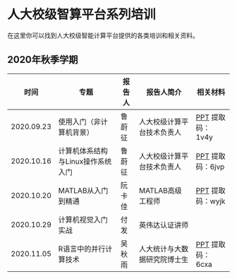 # 人大校级智算平台系列培训

在这里你可以找到人大校级智能计算平台提供的各类培训和相关资料。

## 2020年秋季学期

| 时间       | 专题                              | 报告人 | 报告人简介                   | 相关材料                                                     |
| ---------- | --------------------------------- | ------ | ---------------------------- | ------------------------------------------------------------ |
| 2020.09.23 | 使用入门（非计算机背景）          | 鲁蔚征 | 人大校级计算平台技术负责人   | [PPT](https://pan.baidu.com/s/1WMZXQYAGaSaQrDtQqAIoeQ) 提取码：1v4y |
| 2020.10.16 | 计算机体系结构与Linux操作系统入门 | 鲁蔚征 | 人大校级计算平台技术负责人   | [PPT](https://pan.baidu.com/s/1kgcQ98Utd5LI1kSocR3Hcg) 提取码：6jvp |
| 2020.10.20 | MATLAB从入门到精通                | 阮卡佳 | MATLAB高级工程师             | [PPT](https://pan.baidu.com/s/16iCf3HvYNu3_rZ3cr-pYAQ) 提取码：wyjk |
| 2020.10.29 | 计算机视觉入门实战                | 付发   | 英伟达认证讲师               |                                                              |
| 2020.11.05 | R语言中的并行计算技术             | 吴秋雨 | 人大统计与大数据研究院博士生 | [PPT](https://pan.baidu.com/s/1PDumEefC6MBxtq3PKEWqqA) 提取码：6cxa |

